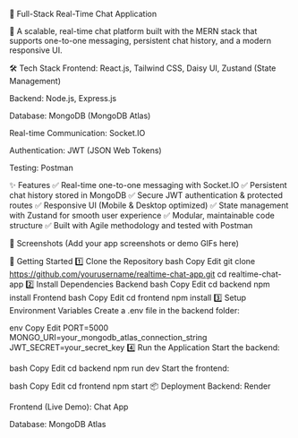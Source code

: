  💬 Full-Stack Real-Time Chat Application




🚀 A scalable, real-time chat platform built with the MERN stack that supports one-to-one messaging, persistent chat history, and a modern responsive UI.

🛠️ Tech Stack
Frontend: React.js, Tailwind CSS, Daisy UI, Zustand (State Management)

Backend: Node.js, Express.js

Database: MongoDB (MongoDB Atlas)

Real-time Communication: Socket.IO

Authentication: JWT (JSON Web Tokens)

Testing: Postman

✨ Features
✅ Real-time one-to-one messaging with Socket.IO
✅ Persistent chat history stored in MongoDB
✅ Secure JWT authentication & protected routes
✅ Responsive UI (Mobile & Desktop optimized)
✅ State management with Zustand for smooth user experience
✅ Modular, maintainable code structure
✅ Built with Agile methodology and tested with Postman

📸 Screenshots
(Add your app screenshots or demo GIFs here)

🚀 Getting Started
1️⃣ Clone the Repository
bash
Copy
Edit
git clone https://github.com/yourusername/realtime-chat-app.git
cd realtime-chat-app
2️⃣ Install Dependencies
Backend
bash
Copy
Edit
cd backend
npm install
Frontend
bash
Copy
Edit
cd frontend
npm install
3️⃣ Setup Environment Variables
Create a .env file in the backend folder:

env
Copy
Edit
PORT=5000
MONGO_URI=your_mongodb_atlas_connection_string
JWT_SECRET=your_secret_key
4️⃣ Run the Application
Start the backend:

bash
Copy
Edit
cd backend
npm run dev
Start the frontend:

bash
Copy
Edit
cd frontend
npm start
📦 Deployment
Backend: Render

Frontend (Live Demo): Chat App

Database: MongoDB Atlas

